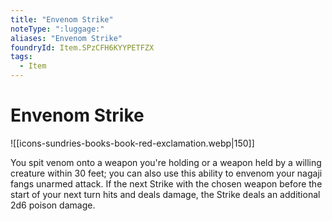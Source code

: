 ```yaml
---
title: "Envenom Strike"
noteType: ":luggage:"
aliases: "Envenom Strike"
foundryId: Item.SPzCFH6KYYPETFZX
tags:
  - Item
---
```


# Envenom Strike
![[icons-sundries-books-book-red-exclamation.webp|150]]

You spit venom onto a weapon you're holding or a weapon held by a willing creature within 30 feet; you can also use this ability to envenom your nagaji fangs unarmed attack. If the next Strike with the chosen weapon before the start of your next turn hits and deals damage, the Strike deals an additional 2d6 poison damage.
